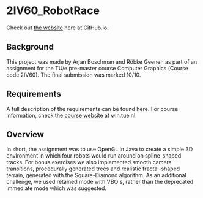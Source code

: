 # 2IV60_RobotRace
Check out [the website](https://aboschman.github.io/2IV60_RobotRace/) here at GitHub.io.

## Background
This project was made by Arjan Boschman and Röbke Geenen as part of an assignment for the TU/e pre-master course Computer Graphics (Course code 2IV60). The final submission was marked 10/10. 

## Requirements
A full description of the requirements can be found here. For course information, check the [course website](https://www.win.tue.nl/~vanwijk/2IV60/) at win.tue.nl.

## Overview
In short, the assignment was to use OpenGL in Java to create a simple 3D environment in which four robots would run around on spline-shaped tracks. For bonus exercises we also implemented smooth camera transitions, procedurally generated trees and realistic fractal-shaped terrain, generated with the Square-Diamond algorithm. As an additional challenge, we used retained mode with VBO's, rather than the deprecated immediate mode which was suggested.
